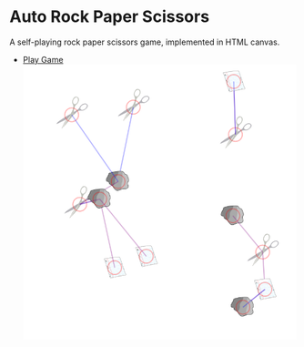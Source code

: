 Auto Rock Paper Scissors
========================
A self-playing rock paper scissors game,
implemented in HTML canvas.

- [Play Game](https://danthemango.github.io/Auto-rock-paper-scissors/)
![game screenshot](./docs/screenshot.png)